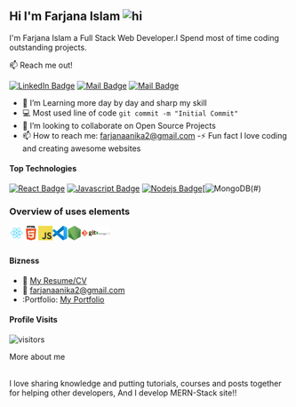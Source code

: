 ## Hi I'm Farjana Islam <img src="https://user-images.githubusercontent.com/1303154/88677602-1635ba80-d120-11ea-84d8-d263ba5fc3c0.gif" width="28px" alt="hi">

I'm Farjana Islam a Full Stack Web Developer.I Spend most of time coding outstanding projects.

:mailbox: Reach me out!

[![LinkedIn Badge](https://img.shields.io/badge/-Farjana-0e76a8?style=flat&labelColor=0e76a8&logo=linkedin&logoColor=white)](https://www.linkedin.com/in/farjana-islam-anika/) [![Mail Badge](https://img.shields.io/badge/-@Farjana-e84393?style=flat&labelColor=e84393&logo=instagram&logoColor=white)](https://farjana2.netlify.app/) [![Mail Badge](https://img.shields.io/badge/-farjana-c0392b?style=flat&labelColor=c0392b&logo=gmail&logoColor=white)](mailto:farjanaanika2@gmail.com)

<!-- TODO: Add last video link -->

- 🔭 I’m Learning more day by day and sharp my skill
- :computer: Most used line of code `git commit -m "Initial Commit"`
- 👯 I’m looking to collaborate on Open Source Projects
- 📫 How to reach me: farjanaanika2@gmail.com
-⚡ Fun fact I love coding and creating awesome websites

#### Top Technologies

<!-- TODO: Make technologies links takes you to repositories -->

[![React Badge](https://img.shields.io/badge/-React-61DBFB?style=for-the-badge&labelColor=black&logo=react&logoColor=61DBFB)](#) [![Javascript Badge](https://img.shields.io/badge/-Typescript-007acc?style=for-the-badge&labelColor=black&logo=typescript&logoColor=007acc)](#) [![Nodejs Badge](https://img.shields.io/badge/-Nodejs-3C873A?style=for-the-badge&labelColor=black&logo=node.js&logoColor=3C873A)](#)[![MongoDB](<img align="left" alt="MongoDB" width="26px" src="https://raw.githubusercontent.com/github/explore/80688e429a7d4ef2fca1e82350fe8e3517d3494d/topics/mongodb/mongodb.png" />)(#)

### Overview of uses elements

<img align="left" alt="React" width="26px" src="https://raw.githubusercontent.com/github/explore/80688e429a7d4ef2fca1e82350fe8e3517d3494d/topics/react/react.png" />

<img align="left" alt="HTML5" width="26px" src="https://raw.githubusercontent.com/github/explore/80688e429a7d4ef2fca1e82350fe8e3517d3494d/topics/html/html.png" />

<img align="left" alt="JavaScript" width="26px" src="https://raw.githubusercontent.com/github/explore/80688e429a7d4ef2fca1e82350fe8e3517d3494d/topics/javascript/javascript.png" />

<img align="left" alt="Visual Studio Code" width="26px" src="https://raw.githubusercontent.com/github/explore/80688e429a7d4ef2fca1e82350fe8e3517d3494d/topics/visual-studio-code/visual-studio-code.png" />

<img align="left" alt="Node.js" width="26px" src="https://raw.githubusercontent.com/github/explore/80688e429a7d4ef2fca1e82350fe8e3517d3494d/topics/nodejs/nodejs.png" />

<img align="left" alt="Git" width="26px" src="https://raw.githubusercontent.com/github/explore/80688e429a7d4ef2fca1e82350fe8e3517d3494d/topics/git/git.png" />

<img align="left" alt="MongoDB" width="26px" src="https://raw.githubusercontent.com/github/explore/80688e429a7d4ef2fca1e82350fe8e3517d3494d/topics/mongodb/mongodb.png" />

<br />
<br />

#### Bizness
- :paperclip: [My Resume/CV](https://drive.google.com/file/d/1cTfIG1nqH7-_jLRl1myFeh-35cIgswnI/view?usp=sharing)
- :email: farjanaanika2@gmail.com
- :Portfolio: [My Portfolio](https://farjana2.netlify.app/)


#### Profile Visits 

![visitors](https://drive.google.com/file/d/1b-XsutqV9lcIYxGioGeW-yE8vipUJG2V/view?usp=share_link)

<summary>
  More about me
</summary>

<br >

I love sharing knowledge and putting tutorials, courses and posts together for helping other developers, And I develop MERN-Stack site!!

[reactplaylist]: https://www.youtube.com/watch?v=KxXXEL-k47Y&list=PLvXDmnBbOF7RnYiZvDwl2Pzcs2kfi10wd
[vscodetutorial]: https://www.youtube.com/watch?v=Bkie2ai8qeE&t=8s
[htmltutorial]: https://www.youtube.com/watch?v=VK6MXVxOsws&t=27s
[javascripttutorial]: https://www.youtube.com/watch?v=D-LHKvmX37E
